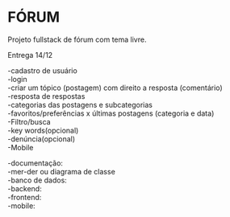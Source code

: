 # FÓRUM
Projeto fullstack de fórum com tema livre.

Entrega 14/12

-cadastro de usuário <br>
-login <br>
-criar um tópico (postagem) com direito a resposta (comentário) <br>
-resposta de respostas <br>
-categorias das postagens e subcategorias <br>
-favoritos/preferências x últimas postagens (categoria e data) <br>
-Filtro/busca <br>
-key words(opcional) <br>
-denúncia(opcional) <br>
-Mobile <br>

-documentação:<br>
-mer-der ou diagrama de classe <br>
-banco de dados: <br>
-backend: <br>
-frontend: <br>
-mobile: <br>
